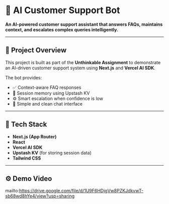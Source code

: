 # 🤖 AI Customer Support Bot

**An AI-powered customer support assistant that answers FAQs, maintains context, and escalates complex queries intelligently.**

---

## 🚀 Project Overview

This project is built as part of the **Unthinkable Assignment** to demonstrate an AI-driven customer support system using **Next.js** and **Vercel AI SDK**.

The bot provides:
- ✅ Context-aware FAQ responses  
- 💾 Session memory using Upstash KV  
- ⚙️ Smart escalation when confidence is low  
- 💬 Simple and clean chat interface  

---

## 🧠 Tech Stack

- **Next.js (App Router)**
- **React**
- **Vercel AI SDK**
- **Upstash KV** (for storing session data)
- **Tailwind CSS**

---

## ⚙️ Demo Video

mailto:https://drive.google.com/file/d/1U9F6HDjgVw8PZKJdkvwT-sb68wd8hYe4/view?usp=sharing
